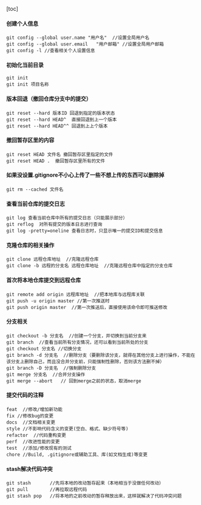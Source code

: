 [toc]
#### 创建个人信息
```git
git config --global user.name "用户名"  //设置全局用户名
git config --global user.email   "用户邮箱" //设置全局用户邮箱
git config -l //查看相关个人设置信息
```

#### 初始化当前目录
```git
git init
git init 项目名称
```

#### 版本回退（撤回仓库分支中的提交）
```git
git reset --hard 版本ID 回退到指定的版本状态
git reset --hard HEAD^  直接回退到上一个版本
git reset --hard HEAD^^ 回退到上上个版本
```

#### 撤回暂存区里的内容
```git
git reset HEAD 文件名 撤回暂存区里指定的文件
git reset HEAD .  撤回暂存区里所有的文件
```

#### 如果没设置.gitignore不小心上传了一些不想上传的东西可以删除掉
```
git rm --cached 文件名
```

#### 查看当前仓库的提交日志
```git
git log 查看当前仓库中所有的提交日志（只能展示部分）
git reflog  对所有提交的版本日志进行查询
git log -pretty=oneline 查看日志时，只显示唯一的提交ID和提交信息
```

#### 克隆仓库的相关操作
```git
git clone 远程仓库地址  //克隆远程仓库
git clone -b 远程的分支名 远程仓库地址  //克隆远程仓库中指定的分支仓库
```

#### 首次将本地仓库提交到远程仓库
```git
git remote add origin 远程库地址  //把本地库与远程库关联
git push -u origin master //第一次推送时
git push origin master  //第一次推送后，直接使用该命令即可推送修改
```

#### 分支相关
```git
git checkout -b 分支名  //创建一个分支，并切换到当前分支来
git branch  //查看当前所有分支情况，还可以看到当前所处的分支
git checkout 分支名 //切换分支
git branch -d 分支名  //删除分支（要删除该分支，就得在其他分支上进行操作，不能在该分支上删除自己，而且没合并分支前，只能强制性删除，否则该方法删不掉）
git branch -D 分支名  //强制删除分支 
git merge 分支名  //合并分支操作
git merge --abort   // 回到merge之前的状态，取消merge
```

#### 提交代码的注释
```git
feat  //修改/增加新功能
fix //修改bug的变更
docs  //文档相关变更
style //不影响代码含义的变更(空白、格式、缺少符号等)
refactor  //代码重构变更
perf  //改进性能的变更
test  //添加/修改现有的测试
chore //Build, .gitignore或辅助工具、库(如文档生成)等变更
```

#### stash解决代码冲突
```git
git stash       //先将本地的改动暂存起来（本地相当于没做任何改动）
git pull        //再拉取远程代码
git stash pop   //将本地的之前改动的暂存释放出来，这样就解决了代码冲突问题
```
